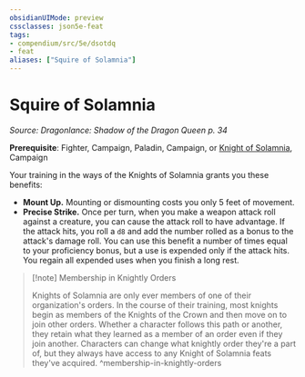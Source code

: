 ```yaml
---
obsidianUIMode: preview
cssclasses: json5e-feat
tags:
- compendium/src/5e/dsotdq
- feat
aliases: ["Squire of Solamnia"]
---
```

# Squire of Solamnia
*Source: Dragonlance: Shadow of the Dragon Queen p. 34*  

**Prerequisite**:  Fighter,  Campaign,  Paladin,  Campaign, or [Knight of Solamnia](Mechanics/backgrounds/knight-of-solamnia-dsotdq.md),  Campaign

Your training in the ways of the Knights of Solamnia grants you these benefits:

- **Mount Up.** Mounting or dismounting costs you only 5 feet of movement.  
- **Precise Strike.** Once per turn, when you make a weapon attack roll against a creature, you can cause the attack roll to have advantage. If the attack hits, you roll a `d8` and add the number rolled as a bonus to the attack's damage roll. You can use this benefit a number of times equal to your proficiency bonus, but a use is expended only if the attack hits. You regain all expended uses when you finish a long rest.  

> [!note] Membership in Knightly Orders
> 
> Knights of Solamnia are only ever members of one of their organization's orders. In the course of their training, most knights begin as members of the Knights of the Crown and then move on to join other orders. Whether a character follows this path or another, they retain what they learned as a member of an order even if they join another. Characters can change what knightly order they're a part of, but they always have access to any Knight of Solamnia feats they've acquired.
^membership-in-knightly-orders